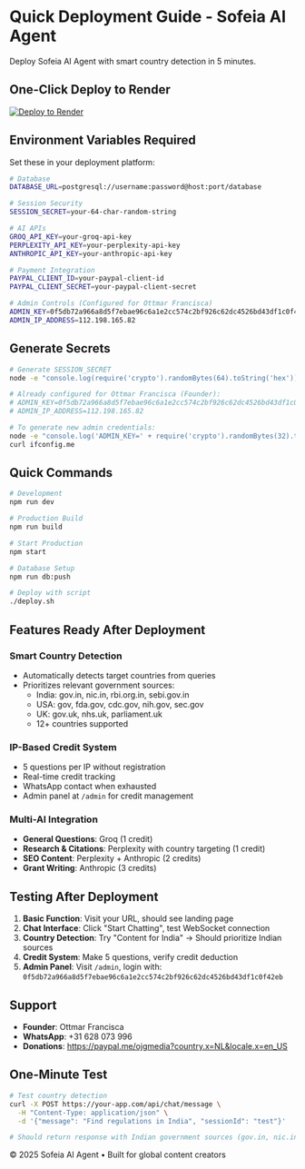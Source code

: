 # Quick Deployment Guide - Sofeia AI Agent

Deploy Sofeia AI Agent with smart country detection in 5 minutes.

## One-Click Deploy to Render

[![Deploy to Render](https://render.com/images/deploy-to-render-button.svg)](https://render.com/deploy)

## Environment Variables Required

Set these in your deployment platform:

```bash
# Database
DATABASE_URL=postgresql://username:password@host:port/database

# Session Security
SESSION_SECRET=your-64-char-random-string

# AI APIs
GROQ_API_KEY=your-groq-api-key
PERPLEXITY_API_KEY=your-perplexity-api-key
ANTHROPIC_API_KEY=your-anthropic-api-key

# Payment Integration
PAYPAL_CLIENT_ID=your-paypal-client-id
PAYPAL_CLIENT_SECRET=your-paypal-client-secret

# Admin Controls (Configured for Ottmar Francisca)
ADMIN_KEY=0f5db72a966a8d5f7ebae96c6a1e2cc574c2bf926c62dc4526bd43df1c0f42eb
ADMIN_IP_ADDRESS=112.198.165.82
```

## Generate Secrets

```bash
# Generate SESSION_SECRET
node -e "console.log(require('crypto').randomBytes(64).toString('hex'))"

# Already configured for Ottmar Francisca (Founder):
# ADMIN_KEY=0f5db72a966a8d5f7ebae96c6a1e2cc574c2bf926c62dc4526bd43df1c0f42eb
# ADMIN_IP_ADDRESS=112.198.165.82

# To generate new admin credentials:
node -e "console.log('ADMIN_KEY=' + require('crypto').randomBytes(32).toString('hex'))"
curl ifconfig.me
```

## Quick Commands

```bash
# Development
npm run dev

# Production Build
npm run build

# Start Production
npm start

# Database Setup
npm run db:push

# Deploy with script
./deploy.sh
```

## Features Ready After Deployment

### Smart Country Detection
- Automatically detects target countries from queries
- Prioritizes relevant government sources:
  - India: gov.in, nic.in, rbi.org.in, sebi.gov.in
  - USA: gov, fda.gov, cdc.gov, nih.gov, sec.gov
  - UK: gov.uk, nhs.uk, parliament.uk
  - 12+ countries supported

### IP-Based Credit System
- 5 questions per IP without registration
- Real-time credit tracking
- WhatsApp contact when exhausted
- Admin panel at `/admin` for credit management

### Multi-AI Integration
- **General Questions**: Groq (1 credit)
- **Research & Citations**: Perplexity with country targeting (1 credit)
- **SEO Content**: Perplexity + Anthropic (2 credits)
- **Grant Writing**: Anthropic (3 credits)

## Testing After Deployment

1. **Basic Function**: Visit your URL, should see landing page
2. **Chat Interface**: Click "Start Chatting", test WebSocket connection
3. **Country Detection**: Try "Content for India" → Should prioritize Indian sources
4. **Credit System**: Make 5 questions, verify credit deduction
5. **Admin Panel**: Visit `/admin`, login with: `0f5db72a966a8d5f7ebae96c6a1e2cc574c2bf926c62dc4526bd43df1c0f42eb`

## Support

- **Founder**: Ottmar Francisca
- **WhatsApp**: +31 628 073 996
- **Donations**: https://paypal.me/ojgmedia?country.x=NL&locale.x=en_US

## One-Minute Test

```bash
# Test country detection
curl -X POST https://your-app.com/api/chat/message \
  -H "Content-Type: application/json" \
  -d '{"message": "Find regulations in India", "sessionId": "test"}'

# Should return response with Indian government sources (gov.in, nic.in, etc.)
```

© 2025 Sofeia AI Agent • Built for global content creators